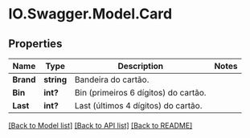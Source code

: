 # IO.Swagger.Model.Card
## Properties

Name | Type | Description | Notes
------------ | ------------- | ------------- | -------------
**Brand** | **string** | Bandeira do cartão. | 
**Bin** | **int?** | Bin (primeiros 6 dígitos) do cartão. | 
**Last** | **int?** | Last (últimos 4 dígitos) do cartão. | 

[[Back to Model list]](../README.md#documentation-for-models) [[Back to API list]](../README.md#documentation-for-api-endpoints) [[Back to README]](../README.md)

